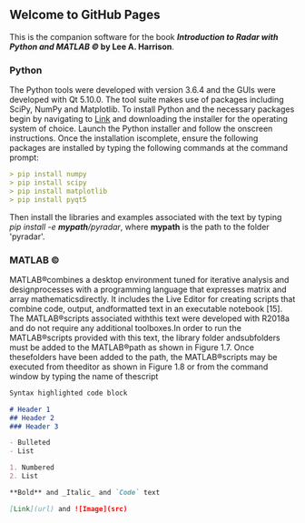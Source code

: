 ## Welcome to GitHub Pages
This is the companion software for the book **_Introduction to Radar with Python and MATLAB &copy;_ by Lee A. Harrison**.

### Python

The Python tools were developed with version 3.6.4 and the GUIs were developed with Qt 5.10.0.  The  tool  suite  makes  use  of  packages  including  SciPy,  NumPy and  Matplotlib. To install Python and the necessary packages begin by navigating to [Link](http://python.org) and downloading the installer for the operating system of choice. Launch the Python installer and follow the onscreen instructions. Once the installation iscomplete, ensure the following packages are installed by typing the following commands at the command prompt:

```markdown
> pip install numpy
> pip install scipy
> pip install matplotlib
> pip install pyqt5
```

Then install the libraries and examples associated with the text by typing *pip install -e **mypath**/pyradar*, where **mypath** is the path to the folder 'pyradar'.

### MATLAB &copy;

MATLAB®combines  a  desktop  environment  tuned  for  iterative  analysis  and  designprocesses  with  a  programming  language  that  expresses  matrix  and  array  mathematicsdirectly. It includes the Live Editor for creating scripts that combine code, output, andformatted text in an executable notebook [15]. The MATLAB®scripts associated withthis  text  were  developed  with  R2018a  and  do  not  require  any  additional  toolboxes.In  order  to  run  the  MATLAB®scripts  provided  with  this  text,  the  library  folder  andsubfolders must be added to the MATLAB®path as shown in Figure 1.7. Once thesefolders have been added to the path, the MATLAB®scripts may be executed from theeditor as shown in Figure 1.8 or from the command window by typing the name of thescript

```markdown
Syntax highlighted code block

# Header 1
## Header 2
### Header 3

- Bulleted
- List

1. Numbered
2. List

**Bold** and _Italic_ and `Code` text

[Link](url) and ![Image](src)
```
